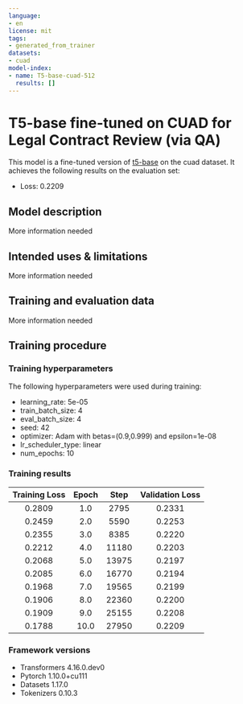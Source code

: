 ```yaml
---
language:
- en
license: mit
tags:
- generated_from_trainer
datasets:
- cuad
model-index:
- name: T5-base-cuad-512
  results: []
---
```


<!-- This model card has been generated automatically according to the information the Trainer had access to. You
should probably proofread and complete it, then remove this comment. -->

# T5-base fine-tuned on CUAD for Legal Contract Review (via QA)

This model is a fine-tuned version of [t5-base](https://huggingface.co/t5-base) on the cuad dataset.
It achieves the following results on the evaluation set:
- Loss: 0.2209

## Model description

More information needed

## Intended uses & limitations

More information needed

## Training and evaluation data

More information needed

## Training procedure

### Training hyperparameters

The following hyperparameters were used during training:
- learning_rate: 5e-05
- train_batch_size: 4
- eval_batch_size: 4
- seed: 42
- optimizer: Adam with betas=(0.9,0.999) and epsilon=1e-08
- lr_scheduler_type: linear
- num_epochs: 10

### Training results

| Training Loss | Epoch | Step  | Validation Loss |
|:-------------:|:-----:|:-----:|:---------------:|
| 0.2809        | 1.0   | 2795  | 0.2331          |
| 0.2459        | 2.0   | 5590  | 0.2253          |
| 0.2355        | 3.0   | 8385  | 0.2220          |
| 0.2212        | 4.0   | 11180 | 0.2203          |
| 0.2068        | 5.0   | 13975 | 0.2197          |
| 0.2085        | 6.0   | 16770 | 0.2194          |
| 0.1968        | 7.0   | 19565 | 0.2199          |
| 0.1906        | 8.0   | 22360 | 0.2200          |
| 0.1909        | 9.0   | 25155 | 0.2208          |
| 0.1788        | 10.0  | 27950 | 0.2209          |


### Framework versions

- Transformers 4.16.0.dev0
- Pytorch 1.10.0+cu111
- Datasets 1.17.0
- Tokenizers 0.10.3

